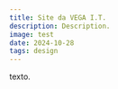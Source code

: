 ```yaml
---
title: Site da VEGA I.T.
description: Description.
image: test
date: 2024-10-28
tags: design
---
```


texto.